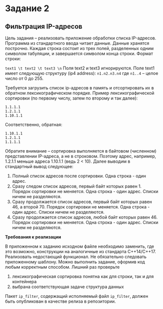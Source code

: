 # Задание 2
## Фильтрация IP-адресов
Цель задания – реализовать приложение обработки списка IP-адресов.
Программа из стандартного ввода читает данные. Данные хранятся построчно. Каждая строка
состоит из трех полей, разделенных одним символом табуляции, и завершается символом конца
строки. Формат строки:

`text1 \t text2 \t text3 \n`
Поля text2 и text3 игнорируются. Поле text1 имеет следующую структуру (ip4 address):
`n1.n2.n3.n4`
где `n1..4` – целое число от 0 до 255.

Требуется загрузить список ip-адресов в память и отсортировать их в обратном
лексикографическом порядке. Пример лексикографической сортировки (по первому числу, затем
по второму и так далее):

```
1.1.1.1
1.2.1.1
1.10.1.1
```
Соответственно, обратная:
```
1.10.1.1
1.2.1.1
1.1.1.1
```

Обратите внимание – сортировка выполняется в байтовом (численном) представлении IP-адреса,
а не в строковом. Поэтому адрес, например, 1.2.1.1 меньше адреса 1.10.1.1 (ведь 2 < 10).
Далее выводим в стандартный вывод следующее:

1. Полный список адресов после сортировки. Одна строка - один адрес.
2. Сразу следом список адресов, первый байт которых равен 1. Порядок сортировки не меняется.
   Одна строка - один адрес. Списки ничем не разделяются.
3. Сразу продолжается список адресов, первый байт которых равен 46, а второй 70. Порядок
   сортировки не меняется. Одна строка - один адрес. Списки ничем не разделяются.
4. Сразу продолжается список адресов, любой байт которых равен 46. Порядок сортировки не
   меняется. Одна строка - один адрес. Списки ничем не разделяются.

**Требования к реализации**

В приложенном к заданию исходном файле необходимо заменить, где это возможно,
конструкции на аналогичные из стандарта С++14/C++17. Реализовать недостающий функционал.
Не обязательно следовать приложенному шаблону. Можно выполнить задание, оформив код
любым корректным способом.
Лишний раз проверьте
1. лексикографическая сортировка понятна как для строки, так и для контейнера
2. выбрана соответствующая задаче структура данных

Пакет `ip_filter`, содержащий исполняемый файл `ip_filter`, должен быть опубликован в качестве
релиза в репозитории. 
